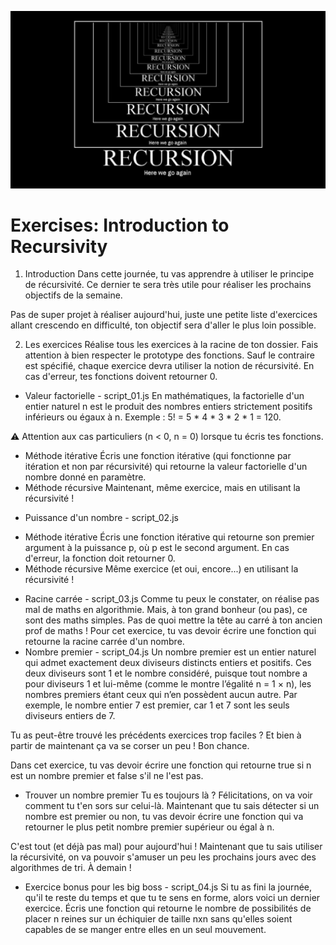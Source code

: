 ![recursivity](img_recursive.jpeg)
# Exercises: Introduction to Recursivity
1. Introduction
Dans cette journée, tu vas apprendre à utiliser le principe de récursivité. Ce dernier te sera très utile pour réaliser les prochains objectifs de la semaine.

Pas de super projet à réaliser aujourd'hui, juste une petite liste d'exercices allant crescendo en difficulté, ton objectif sera d'aller le plus loin possible.

2. Les exercices
Réalise tous les exercices à la racine de ton dossier. Fais attention à bien respecter le prototype des fonctions. Sauf le contraire est spécifié, chaque exercice devra utiliser la notion de récursivité. En cas d'erreur, tes fonctions doivent retourner 0.

* Valeur factorielle - script_01.js
En mathématiques, la factorielle d'un entier naturel n est le produit des nombres entiers strictement positifs inférieurs ou égaux à n. Exemple : 5! = 5 * 4 * 3 * 2 * 1 = 120.   
   
⚠️ Attention aux cas particuliers (n < 0, n = 0) lorsque tu écris tes fonctions.
- Méthode itérative
Écris une fonction itérative (qui fonctionne par itération et non par récursivité) qui retourne la valeur factorielle d'un nombre donné en paramètre.
- Méthode récursive
Maintenant, même exercice, mais en utilisant la récursivité !
* Puissance d'un nombre - script_02.js
- Méthode itérative
Écris une fonction itérative qui retourne son premier argument à la puissance p, où p est le second argument. En cas d'erreur, la fonction doit retourner 0.
- Méthode récursive
Même exercice (et oui, encore...) en utilisant la récursivité !
* Racine carrée - script_03.js
Comme tu peux le constater, on réalise pas mal de maths en algorithmie. Mais, à ton grand bonheur (ou pas), ce sont des maths simples. Pas de quoi mettre la tête au carré à ton ancien prof de maths ! Pour cet exercice, tu vas devoir écrire une fonction qui retourne la racine carrée d'un nombre.
* Nombre premier - script_04.js
Un nombre premier est un entier naturel qui admet exactement deux diviseurs distincts entiers et positifs. Ces deux diviseurs sont 1 et le nombre considéré, puisque tout nombre a pour diviseurs 1 et lui-même (comme le montre l’égalité n = 1 × n), les nombres premiers étant ceux qui n’en possèdent aucun autre. Par exemple, le nombre entier 7 est premier, car 1 et 7 sont les seuls diviseurs entiers de 7.   
   
Tu as peut-être trouvé les précédents exercices trop faciles ? Et bien à partir de maintenant ça va se corser un peu ! Bon chance.   
   
Dans cet exercice, tu vas devoir écrire une fonction qui retourne true si n est un nombre premier et false s'il ne l'est pas.

- Trouver un nombre premier
Tu es toujours là ? Félicitations, on va voir comment tu t'en sors sur celui-là. Maintenant que tu sais détecter si un nombre est premier ou non, tu vas devoir écrire une fonction qui va retourner le plus petit nombre premier supérieur ou égal à n.   
   
C'est tout (et déjà pas mal) pour aujourd'hui ! Maintenant que tu sais utiliser la récursivité, on va pouvoir s'amuser un peu les prochains jours avec des algorithmes de tri. À demain !

* Exercice bonus pour les big boss - script_04.js
Si tu as fini la journée, qu'il te reste du temps et que tu te sens en forme, alors voici un dernier exercice. Écris une fonction qui retourne le nombre de possibilités de placer n reines sur un échiquier de taille nxn sans qu'elles soient capables de se manger entre elles en un seul mouvement.